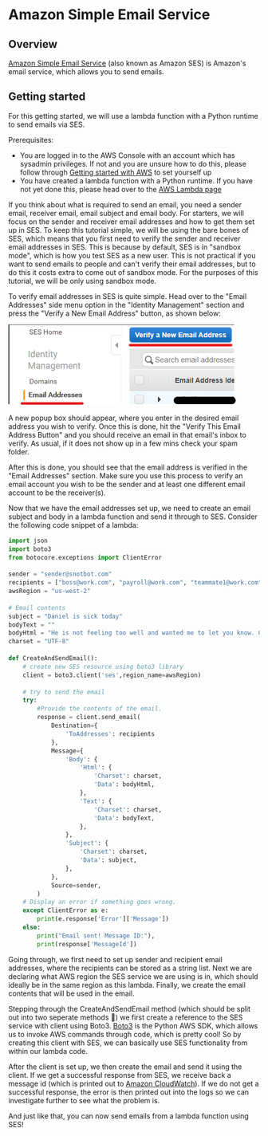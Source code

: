 # Amazon Simple Email Service

## Overview

[Amazon Simple Email Service](https://aws.amazon.com/ses/) (also known as Amazon SES) is Amazon's email service, which allows you to send emails.

## Getting started

For this getting started, we will use a lambda function with a Python runtime to send emails via SES.

Prerequisites:

- You are logged in to the AWS Console with an account which has sysadmin privileges. If not and you are unsure how to do this, please follow through [Getting started with AWS](https://github.com/Daniel-Hardie/summer-of-tech/blob/main/snotbot/Getting%20started%20with%20AWS.md) to set yourself up
- You have created a lambda function with a Python runtime. If you have not yet done this, please head over to the [AWS Lambda page](https://github.com/Daniel-Hardie/summer-of-tech/blob/main/snotbot/AWS%20Lambda.md)

If you think about what is required to send an email, you need a sender email, receiver email, email subject and email body. For starters, we will focus on the sender and receiver email addresses and how to get them set up in SES. To keep this tutorial simple, we will be using the bare bones of SES, which means that you first need to verify the sender and receiver email addresses in SES. This is because by default, SES is in "sandbox mode", which is how you test SES as a new user. This is not practical if you want to send emails to people and can't verify their email addresses, but to do this it costs extra to come out of sandbox mode. For the purposes of this tutorial, we will be only using sandbox mode.

To verify email addresses in SES is quite simple. Head over to the "Email Addresses" side menu option in the "Identity Management" section and press the "Verify a New Email Address" button, as shown below:

![SES Verify Email button](images/SES_1.png)

A new popup box should appear, where you enter in the desired email address you wish to verify. Once this is done, hit the "Verify This Email Address Button" and you should receive an email in that email's inbox to verify. As usual, if it does not show up in a few mins check your spam folder.

After this is done, you should see that the email address is verified in the "Email Addresses" section. Make sure you use this process to verify an email account you wish to be the sender and at least one different email account to be the receiver(s).

Now that we have the email addresses set up, we need to create an email subject and body in a lambda function and send it through to SES. Consider the following code snippet of a lambda:

```python
import json
import boto3
from botocore.exceptions import ClientError

sender = "sender@snotbot.com"
recipients = ["boss@work.com", "payroll@work.com", "teammate1@work.com"]
awsRegion = "us-west-2"

# Email contents
subject = "Daniel is sick today"
bodyText = ""
bodyHtml = "He is not feeling too well and wanted me to let you know. Cheers, Snotbot"
charset = "UTF-8"

def CreateAndSendEmail():
    # create new SES resource using boto3 library
    client = boto3.client('ses',region_name=awsRegion)

    # try to send the email
    try:
        #Provide the contents of the email.
        response = client.send_email(
            Destination={
                'ToAddresses': recipients
            },
            Message={
                'Body': {
                    'Html': {
                        'Charset': charset,
                        'Data': bodyHtml,
                    },
                    'Text': {
                        'Charset': charset,
                        'Data': bodyText,
                    },
                },
                'Subject': {
                    'Charset': charset,
                    'Data': subject,
                },
            },
            Source=sender,
        )
    # Display an error if something goes wrong.
    except ClientError as e:
        print(e.response['Error']['Message'])
    else:
        print("Email sent! Message ID:"),
        print(response['MessageId'])
```

Going through, we first need to set up sender and recipient email addresses, where the recipients can be stored as a string list. Next we are declaring what AWS region the SES service we are using is in, which should ideally be in the same region as this lambda. Finally, we create the email contents that will be used in the email.

Stepping through the CreateAndSendEmail method (which should be split out into two seperate methods 🤫) we first create a reference to the SES service with client using Boto3. [Boto3](https://boto3.amazonaws.com/v1/documentation/api/latest/index.html) is the Python AWS SDK, which allows us to invoke AWS commands through code, which is pretty cool! So by creating this client with SES, we can basically use SES functionality from within our lambda code.

After the client is set up, we then create the email and send it using the client. If we get a successful response from SES, we receive back a message id (which is printed out to [Amazon CloudWatch](https://github.com/Daniel-Hardie/summer-of-tech/blob/main/snotbot/Amazon%20CloudWatch.md)). If we do not get a successful response, the error is then printed out into the logs so we can investigate further to see what the problem is.

And just like that, you can now send emails from a lambda function using SES!
